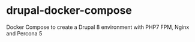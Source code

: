 # drupal-docker-compose
Docker Compose to create a Drupal 8 environment with PHP7 FPM, Nginx and Percona 5
